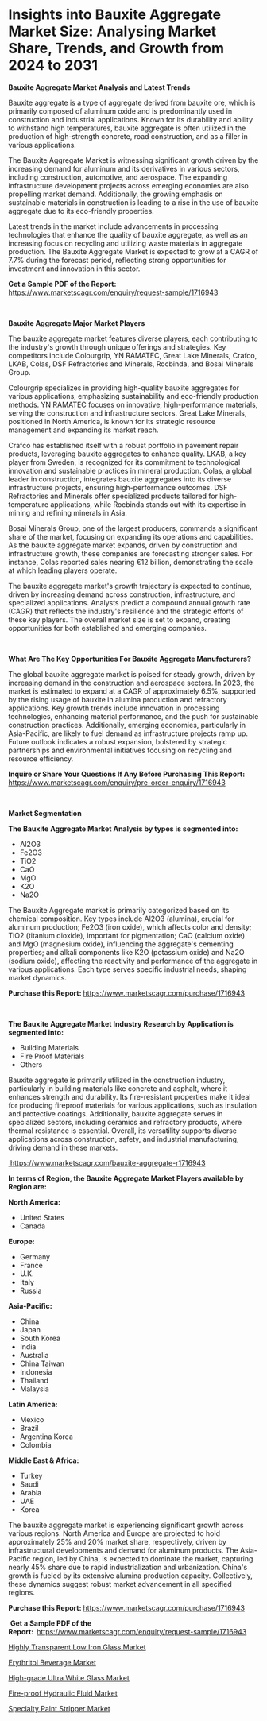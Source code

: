 <p><h1>Insights into Bauxite Aggregate Market Size: Analysing Market Share, Trends, and Growth from 2024 to 2031</h1></p><p><strong>Bauxite Aggregate Market Analysis and Latest Trends</strong></p>
<p><p>Bauxite aggregate is a type of aggregate derived from bauxite ore, which is primarily composed of aluminum oxide and is predominantly used in construction and industrial applications. Known for its durability and ability to withstand high temperatures, bauxite aggregate is often utilized in the production of high-strength concrete, road construction, and as a filler in various applications.</p><p>The Bauxite Aggregate Market is witnessing significant growth driven by the increasing demand for aluminum and its derivatives in various sectors, including construction, automotive, and aerospace. The expanding infrastructure development projects across emerging economies are also propelling market demand. Additionally, the growing emphasis on sustainable materials in construction is leading to a rise in the use of bauxite aggregate due to its eco-friendly properties.</p><p>Latest trends in the market include advancements in processing technologies that enhance the quality of bauxite aggregate, as well as an increasing focus on recycling and utilizing waste materials in aggregate production. The Bauxite Aggregate Market is expected to grow at a CAGR of 7.7% during the forecast period, reflecting strong opportunities for investment and innovation in this sector.</p></p>
<p><strong>Get a Sample PDF of the Report:&nbsp;</strong> <a href="https://www.marketscagr.com/enquiry/request-sample/1716943?utm_campaign=1339&utm_medium=2&utm_source=Github&utm_content=ia&utm_term=10102024&utm_id=bauxite-aggregate">https://www.marketscagr.com/enquiry/request-sample/1716943</a></p>
<p>&nbsp;</p>
<p><strong>Bauxite Aggregate Major Market Players</strong></p>
<p><p>The bauxite aggregate market features diverse players, each contributing to the industry's growth through unique offerings and strategies. Key competitors include Colourgrip, YN RAMATEC, Great Lake Minerals, Crafco, LKAB, Colas, DSF Refractories and Minerals, Rocbinda, and Bosai Minerals Group.</p><p>Colourgrip specializes in providing high-quality bauxite aggregates for various applications, emphasizing sustainability and eco-friendly production methods. YN RAMATEC focuses on innovative, high-performance materials, serving the construction and infrastructure sectors. Great Lake Minerals, positioned in North America, is known for its strategic resource management and expanding its market reach.</p><p>Crafco has established itself with a robust portfolio in pavement repair products, leveraging bauxite aggregates to enhance quality. LKAB, a key player from Sweden, is recognized for its commitment to technological innovation and sustainable practices in mineral production. Colas, a global leader in construction, integrates bauxite aggregates into its diverse infrastructure projects, ensuring high-performance outcomes. DSF Refractories and Minerals offer specialized products tailored for high-temperature applications, while Rocbinda stands out with its expertise in mining and refining minerals in Asia.</p><p>Bosai Minerals Group, one of the largest producers, commands a significant share of the market, focusing on expanding its operations and capabilities. As the bauxite aggregate market expands, driven by construction and infrastructure growth, these companies are forecasting stronger sales. For instance, Colas reported sales nearing €12 billion, demonstrating the scale at which leading players operate.</p><p>The bauxite aggregate market's growth trajectory is expected to continue, driven by increasing demand across construction, infrastructure, and specialized applications. Analysts predict a compound annual growth rate (CAGR) that reflects the industry's resilience and the strategic efforts of these key players. The overall market size is set to expand, creating opportunities for both established and emerging companies.</p></p>
<p>&nbsp;</p>
<p><strong>What Are The Key Opportunities For Bauxite Aggregate Manufacturers?</strong></p>
<p><p>The global bauxite aggregate market is poised for steady growth, driven by increasing demand in the construction and aerospace sectors. In 2023, the market is estimated to expand at a CAGR of approximately 6.5%, supported by the rising usage of bauxite in alumina production and refractory applications. Key growth trends include innovation in processing technologies, enhancing material performance, and the push for sustainable construction practices. Additionally, emerging economies, particularly in Asia-Pacific, are likely to fuel demand as infrastructure projects ramp up. Future outlook indicates a robust expansion, bolstered by strategic partnerships and environmental initiatives focusing on recycling and resource efficiency.</p></p>
<p><strong>Inquire or Share Your Questions If Any Before Purchasing This Report:</strong> <a href="https://www.marketscagr.com/enquiry/pre-order-enquiry/1716943?utm_campaign=1339&utm_medium=2&utm_source=Github&utm_content=ia&utm_term=10102024&utm_id=bauxite-aggregate">https://www.marketscagr.com/enquiry/pre-order-enquiry/1716943</a></p>
<p>&nbsp;</p>
<p><strong>Market Segmentation</strong></p>
<p><strong>The Bauxite Aggregate Market Analysis by types is segmented into:</strong></p>
<p><ul><li>Al2O3</li><li>Fe2O3</li><li>TiO2</li><li>CaO</li><li>MgO</li><li>K2O</li><li>Na2O</li></ul></p>
<p><p>The Bauxite Aggregate market is primarily categorized based on its chemical composition. Key types include Al2O3 (alumina), crucial for aluminum production; Fe2O3 (iron oxide), which affects color and density; TiO2 (titanium dioxide), important for pigmentation; CaO (calcium oxide) and MgO (magnesium oxide), influencing the aggregate's cementing properties; and alkali components like K2O (potassium oxide) and Na2O (sodium oxide), affecting the reactivity and performance of the aggregate in various applications. Each type serves specific industrial needs, shaping market dynamics.</p></p>
<p><strong>Purchase this Report:&nbsp;</strong><a href="https://www.marketscagr.com/purchase/1716943?utm_campaign=1339&utm_medium=2&utm_source=Github&utm_content=ia&utm_term=10102024&utm_id=bauxite-aggregate">https://www.marketscagr.com/purchase/1716943</a></p>
<p>&nbsp;</p>
<p><strong>The Bauxite Aggregate Market Industry Research by Application is segmented into:</strong></p>
<p><ul><li>Building Materials</li><li>Fire Proof Materials</li><li>Others</li></ul></p>
<p><p>Bauxite aggregate is primarily utilized in the construction industry, particularly in building materials like concrete and asphalt, where it enhances strength and durability. Its fire-resistant properties make it ideal for producing fireproof materials for various applications, such as insulation and protective coatings. Additionally, bauxite aggregate serves in specialized sectors, including ceramics and refractory products, where thermal resistance is essential. Overall, its versatility supports diverse applications across construction, safety, and industrial manufacturing, driving demand in these markets.</p></p>
<p><a href="https://www.marketscagr.com/bauxite-aggregate-r1716943?utm_campaign=1339&utm_medium=2&utm_source=Github&utm_content=ia&utm_term=10102024&utm_id=bauxite-aggregate">&nbsp;https://www.marketscagr.com/bauxite-aggregate-r1716943</a></p>
<p><strong>In terms of Region, the Bauxite Aggregate Market Players available by Region are:</strong></p>
<p>
    <p> <strong> North America: </strong>
        <ul>
            <li>United States</li>
            <li>Canada</li>
        </ul>
        </p> 
    <p> <strong> Europe: </strong>
        <ul>
            <li>Germany</li>
            <li>France</li>
            <li>U.K.</li>
            <li>Italy</li>
            <li>Russia</li>
        </ul>
        </p> 
    <p> <strong> Asia-Pacific: </strong>
        <ul>
            <li>China</li>
            <li>Japan</li>
            <li>South Korea</li>
            <li>India</li>
            <li>Australia</li>
            <li>China Taiwan</li>
            <li>Indonesia</li>
            <li>Thailand</li>
            <li>Malaysia</li>
        </ul>
        </p> 
    <p> <strong> Latin America: </strong>
        <ul>
            <li>Mexico</li>
            <li>Brazil</li>
            <li>Argentina Korea</li>
            <li>Colombia</li>
        </ul>
        </p> 
    <p> <strong> Middle East & Africa: </strong>
        <ul>
            <li>Turkey</li>
            <li>Saudi</li>
            <li>Arabia</li>
            <li>UAE</li>
            <li>Korea</li>
        </ul>
    </p>
    </p>
<p><p>The bauxite aggregate market is experiencing significant growth across various regions. North America and Europe are projected to hold approximately 25% and 20% market share, respectively, driven by infrastructural developments and demand for aluminum products. The Asia-Pacific region, led by China, is expected to dominate the market, capturing nearly 45% share due to rapid industrialization and urbanization. China's growth is fueled by its extensive alumina production capacity. Collectively, these dynamics suggest robust market advancement in all specified regions.</p></p>
<p><strong>Purchase this Report: </strong><a href="https://www.marketscagr.com/purchase/1716943?utm_campaign=1339&utm_medium=2&utm_source=Github&utm_content=ia&utm_term=10102024&utm_id=bauxite-aggregate">https://www.marketscagr.com/purchase/1716943</a></p>
<p>&nbsp;<strong>Get a Sample PDF of the Report:&nbsp;&nbsp;</strong><a href="https://www.marketscagr.com/enquiry/request-sample/1716943?utm_campaign=1339&utm_medium=2&utm_source=Github&utm_content=ia&utm_term=10102024&utm_id=bauxite-aggregate">https://www.marketscagr.com/enquiry/request-sample/1716943</a></p>
<p><strong></strong></p>
<p><p><a href="https://www.linkedin.com/pulse/highly-transparent-low-iron-glass-market-drivers-challenges-jwemc?utm_campaign=1339&utm_medium=2&utm_source=Github&utm_content=ia&utm_term=10102024&utm_id=bauxite-aggregate">Highly Transparent Low Iron Glass Market</a></p><p><a href="https://issuu.com/reportprime-2/docs/erythritol-beverage-market-size-203_059ffe434356f2?utm_campaign=1339&utm_medium=2&utm_source=Github&utm_content=ia&utm_term=10102024&utm_id=bauxite-aggregate">Erythritol Beverage Market</a></p><p><a href="https://www.linkedin.com/pulse/high-grade-ultra-white-glass-market-refracting-trends-consumer-pe9kc?utm_campaign=1339&utm_medium=2&utm_source=Github&utm_content=ia&utm_term=10102024&utm_id=bauxite-aggregate">High-grade Ultra White Glass Market</a></p><p><a href="https://www.linkedin.com/pulse/global-fire-proof-hydraulic-fluid-market-exploring-l3ede?utm_campaign=1339&utm_medium=2&utm_source=Github&utm_content=ia&utm_term=10102024&utm_id=bauxite-aggregate">Fire-proof Hydraulic Fluid Market</a></p><p><a href="https://www.linkedin.com/pulse/strategic-market-insights-navigating-global-specialty-paint-mjale?utm_campaign=1339&utm_medium=2&utm_source=Github&utm_content=ia&utm_term=10102024&utm_id=bauxite-aggregate">Specialty Paint Stripper Market</a></p></p>